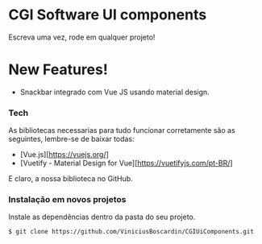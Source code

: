 # CGI Software UI components

Escreva uma vez, rode em qualquer projeto!

# New Features!

  - Snackbar integrado com Vue JS usando material design.

### Tech

As bibliotecas necessarias para tudo funcionar corretamente são as seguintes, lembre-se de baixar todas:

* [Vue.js][https://vuejs.org/]
* [Vuetify - Material Design for Vue][https://vuetifyjs.com/pt-BR/]

E claro, a nossa biblioteca no GitHub.

### Instalação em novos projetos

Instale as dependências dentro da pasta do seu projeto.

```sh
$ git clone https://github.com/ViniciusBoscardin/CGIUiComponents.git
```
